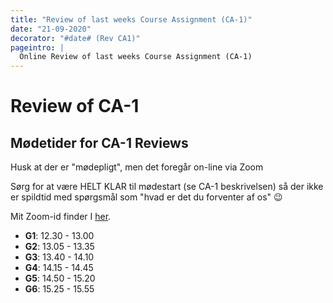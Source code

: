 ```yaml
---
title: "Review of last weeks Course Assignment (CA-1)"
date: "21-09-2020"
decorator: "#date# (Rev CA1)"
pageintro: |
  Online Review of last weeks Course Assignment (CA-1)
---
```


# Review of CA-1

## Mødetider for CA-1 Reviews

Husk at der er "mødepligt", men det foregår on-line via Zoom

Sørg for at være HELT KLAR til mødestart (se CA-1 beskrivelsen) så der ikke er spildtid med spørgsmål som "hvad er det du forventer af os" :wink:

Mit Zoom-id finder I [her](/).

- **G1**: 12.30 - 13.00
- **G2**: 13.05 - 13.35
- **G3**: 13.40 - 14.10
- **G4**: 14.15 - 14.45
- **G5**: 14.50 - 15.20
- **G6**: 15.25 - 15.55
